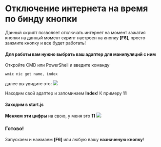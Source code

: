 # Отключение интернета на время по бинду кнопки
Данный скрипт позволяет отключать интернет на момент зажатия кнопки
на данный момент скрипт настроен на кнопку **[F6]**, просто зажмите кнопку и все будет работать!



#### Для работы вам нужно выбрать ваш адаптер для манипуляций с ним

Откройте CMD или PowerShell и введите команду

`wmic nic get name, index`

далее вы увидите это:
![](https://petri.com/wp-content/uploads/sites/3/2016/03/control-wifi-cmd-1-1280x910.jpg)


Находим свой адаптер и запоминаем **Index**!
К примеру **11**


#### Заходим в start.js
**Меняем эти цифры** на свою, у меня это **11**
![](https://i.imgur.com/no6Hxan.png)


### Готово!

Запускаем и нажмаем **[F6]** или любую вашу **назначеную кнопку**!
